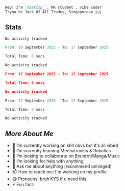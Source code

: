 

```md

Hey! I'm `tasticp_`, MR student , vibe coder
Tryna be Jack Of All Trades, Singaporean 🇸🇬

```

## Stats

<!--START_SECTION:wakaTAS-->

```txt
No activity tracked
```

<!--END_SECTION:wakaTAS-->

<!--START_SECTION:wakaTIC-->

```rust
From: 10 September 2025 - To: 17 September 2025

Total Time: 0 secs

No activity tracked
```

<!--END_SECTION:wakaTIC-->

<!--START_SECTION:wakaP-->

```json
From: 17 September 2025 - To: 17 September 2025

Total Time: 0 secs

No activity tracked
```

<!--END_SECTION:wakaP-->

<!--START_SECTION:wakaUnderScore-->
<!--END_SECTION:wakaUnderScore-->

<!--START_SECTION:waka-->

```python
From: 17 September 2025 - To: 17 September 2025

Total Time: 0 secs

No activity tracked
```

<!--END_SECTION:waka-->



## *More About Me*




- 🔭 I’m currently working on shit obvs but it's all vibed
- 🌱 I’m currently learning Mechatronics & Robotics
- 👯 I’m looking to collaborate on Brainrot/Manga/Music
- 🤔 I’m looking for help with anything
- 💬 Ask me about anything (recommend unhinged)
- 📫 How to reach me: I'm working on my profile
- 😄 Pronouns: bruh KYS if u need this
- ⚡ Fun fact: 


<!--https://github.com/marketplace/actions/waka-readme-->
